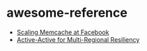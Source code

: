 # awesome-reference

* [Scaling Memcache at Facebook](https://www.usenix.org/system/files/conference/nsdi13/nsdi13-final170_update.pdf)
* [Active-Active for Multi-Regional Resiliency](https://netflixtechblog.com/active-active-for-multi-regional-resiliency-c47719f6685b)
